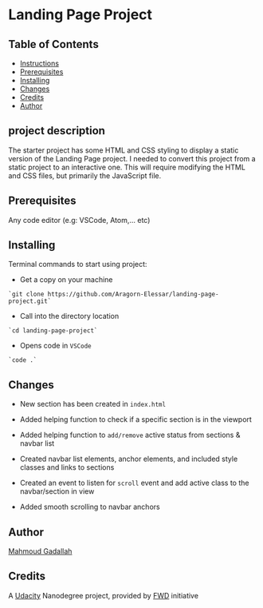 # Landing Page Project

## Table of Contents

* [Instructions](#instructions)
* [Prerequisites](#Prerequisites)
* [Installing](#Installing)
* [Changes](#Changes)
* [Credits](#Credits)
* [Author](#Author)

## project description

The starter project has some HTML and CSS styling to display a static version of the Landing Page project. I needed to convert this project from a static project to an interactive one. This will require modifying the HTML and CSS files, but primarily the JavaScript file.

## Prerequisites

Any code editor (e.g: VSCode, Atom,... etc)

## Installing

Terminal commands to start using project:

- Get a copy on your machine
```
`git clone https://github.com/Aragorn-Elessar/landing-page-project.git`
```
- Call into the directory location
```
`cd landing-page-project`
```
- Opens code in `VSCode`
```
`code .`
```

## Changes

- New section has been created in `index.html`

- Added helping function to check if a specific section is in the viewport

- Added helping function to `add/remove` active status from sections & navbar list

- Created navbar list elements, anchor elements, and included style classes and links to sections

- Created an event to listen for `scroll` event and add active class to the navbar/section in view

- Added smooth scrolling to navbar anchors

## Author

[Mahmoud Gadallah](https://github.com/Aragorn-Elessar)

## Credits

A [Udacity](https://www.udacity.com) Nanodegree project, provided by [FWD](https://egfwd.com/) initiative
